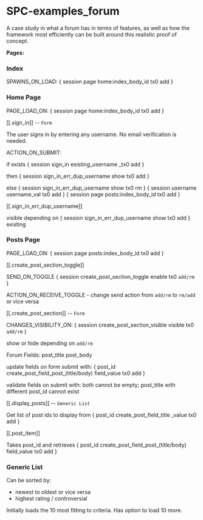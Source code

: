 # SPC-examples_forum

A case study in what a forum
has in terms of features, as well as 
how the framework most efficiently can be built around this
realistic proof of concept.

__Pages:__

### Index

SPAWNS_ON_LOAD: { session page home:index_body_id tx0 add }

### Home Page

PAGE_LOAD_ON: { session page home:index_body_id tx0 add }

[[.sign_in]] -- `Form`

The user signs in by entering any username.
No email verification is needed.

ACTION_ON_SUBMIT:

if exists { session sign_in existing_username _tx0 add } 

then { session sign_in_err_dup_username show tx0 add }

else
    { session sign_in_err_dup_username show tx0 rm }
    { session username username_val tx0 add } 
    { session page posts:index_body_id tx0 add }

[[.sign_in_err_dup_username]]

visible depending on { session sign_in_err_dup_username show tx0 add }
existing

### Posts Page

PAGE_LOAD_ON: { session page posts:index_body_id tx0 add }

[[.create_post_section_toggle]]

SEND_ON_TOGGLE { session create_post_section_toggle enable tx0 `add/rm`  } 

ACTION_ON_RECEIVE_TOGGLE - change send action from `add/rm` to `rm/add` or vice versa

[[.create_post_section]] -- `Form`

CHANGES_VISIBILITY_ON: { session create_post_section_visible visible tx0 `add/rm`  } 

show or hide depending on `add/rm`


Forum Fields: post_title post_body

update fields on form submit with: { post_id create_post_field_post_(title/body) field_value tx0 add }

validate fields on submit with: both cannot be empty; post_title with different post_id cannot exist

[[.display_posts]] -- `Generic List`

Get list of post ids to display from { post_id create_post_field_title _value tx0 add }

[[.post_item]]

Takes post_id and retrieves { post_id create_post_field_post_(title/body) field_value tx0 add }

<!-- TODO LATER

[[.update_post]] -- `Form`

[[.delete_post]] -- `Button`

-->

<!-- TODO LATER

### Comments

[[.create_comment]]

[[.update_comment]]

[[.delete_comment]]

[[.display_comments]] -- `Generic List`

[[.rate_comment]]

-->

### Generic List


Can be sorted by:

* newest to oldest or vice versa
* highest rating / controversial

Initially loads the 10 most fitting to criteria. Has option to load 10 more.
